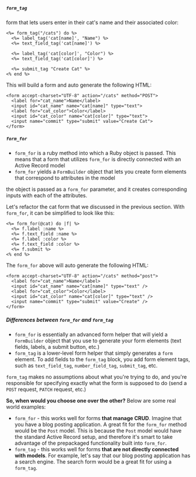 ##### `form_tag`

form that lets users enter in their cat's name and their associated color:

```erb
<%= form_tag("/cats") do %>
  <%= label_tag('cat[name]', "Name") %>
  <%= text_field_tag('cat[name]') %>
 
  <%= label_tag('cat[color]', "Color") %>
  <%= text_field_tag('cat[color]') %>
 
  <%= submit_tag "Create Cat" %>
<% end %>
```

This will build a form and auto generate the following HTML:

```erb
<form accept-charset="UTF-8" action="/cats" method="POST">
  <label for="cat_name">Name</label>
  <input id="cat_name" name="cat[name]" type="text">
  <label for="cat_color">Color</label>
  <input id="cat_color" name="cat[color]" type="text">
  <input name="commit" type="submit" value="Create Cat">
</form>
```

##### `form_for`

- `form_for` is a ruby method into which a Ruby object is passed. This means that a form that utilizes `form_for` is directly connected with an Active Record model
- `form_for` yields a `FormBuilder` object that lets you create form elements that correspond to attributes in the model

 the object is passed as a `form_for` parameter, and it creates corresponding inputs with each of the attributes.

Let's refactor the cat form that we discussed in the previous section. With `form_for`, it can be simplified to look like this:

```erb
<%= form_for(@cat) do |f| %>
  <%= f.label :name %>
  <%= f.text_field :name %>
  <%= f.label :color %>
  <%= f.text_field :color %>
  <%= f.submit %>
<% end %>
```

The `form_for` above will auto generate the following HTML:

```erb
<form accept-charset="UTF-8" action="/cats" method="post">
  <label for="cat_name">Name</label>
  <input id="cat_name" name="cat[name]" type="text" />
  <label for="cat_color">Color</label>
  <input id="cat_color" name="cat[color]" type="text" />
  <input name="commit" type="submit" value="Create" />
</form>
```

##### Differences between `form_for` and `form_tag`

- `form_for` is essentially an advanced form helper that will yield a `FormBuilder` object that you use to generate your form elements (text fields, labels, a submit button, etc.)
- `form_tag` is a lower-level form helper that simply generates a `form` element. To add fields to the `form_tag` block, you add form element tags, such as `text_field_tag`, `number_field_tag`, `submit_tag`, etc.

`form_tag` makes no assumptions about what you're trying to do, and you're responsible for specifying exactly what the form is supposed to do (send a `POST` request, `PATCH` request, etc.)

**So, when would you choose one over the other?** Below are some real world examples:

- `form_for` - this works well for forms **that manage CRUD**. Imagine that you have a blog posting application. A great fit for the `form_for` method would be the `Post` model. This is because the `Post` model would have the standard Active Record setup, and therefore it's smart to take advantage of the prepackaged functionality built into `form_for`.
- `form_tag` - this works well for forms **that are not directly connected with models**. For example, let's say that our blog posting application has a search engine. The search form would be a great fit for using a `form_tag`.